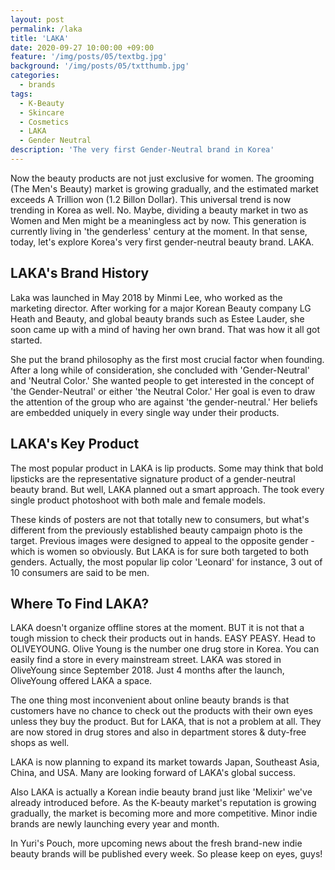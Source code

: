```yaml
---
layout: post
permalink: /laka
title: 'LAKA'
date: 2020-09-27 10:00:00 +09:00
feature: '/img/posts/05/textbg.jpg'
background: '/img/posts/05/txtthumb.jpg'
categories:
  - brands
tags:
  - K-Beauty
  - Skincare
  - Cosmetics
  - LAKA
  - Gender Neutral
description: 'The very first Gender-Neutral brand in Korea'
---
```



Now the beauty products are not just exclusive for women. The grooming (The Men's Beauty) market is growing gradually, and the estimated market exceeds A Trillion won (1.2 Billon Dollar). This universal trend is now trending in Korea as well. No. Maybe, dividing a beauty market in two as Women and Men might be a meaningless act by now. This generation is currently living in 'the genderless' century at the moment. In that sense, today, let's explore Korea's very first gender-neutral beauty brand. LAKA.

## LAKA's Brand History

Laka was launched in May 2018 by Minmi Lee, who worked as the marketing director. After working for a major Korean Beauty company  LG Heath and Beauty, and global beauty brands such as Estee Lauder, she soon came up with a mind of having her own brand. That was how it all got started.

She put the brand philosophy as the first most crucial factor when founding. After a long while of consideration, she concluded with 'Gender-Neutral' and 'Neutral Color.' She wanted people to get interested in the concept of 'the Gender-Neutral' or either 'the Neutral Color.' Her goal is even to draw the attention of the group who are against 'the gender-neutral.' Her beliefs are embedded uniquely in every single way under their products.


## LAKA's Key Product

The most popular product in LAKA is lip products.
Some may think that bold lipsticks are the representative signature product of a gender-neutral beauty brand. But well, LAKA planned out a smart approach. The took every single product photoshoot with both male and female models.

These kinds of posters are not that totally new to consumers, but what's different from the previously established beauty campaign photo is the target. Previous images were designed to appeal to the opposite gender - which is women so obviously. But LAKA is for sure both targeted to both genders. Actually, the most popular lip color 'Leonard' for instance, 3 out of 10 consumers are said to be men.


## Where To Find LAKA?

LAKA doesn't organize offline stores at the moment. BUT it is not that a tough mission to check their products out in hands. EASY PEASY. Head to OLIVEYOUNG.
Olive Young is the number one drug store in Korea. You can easily find a store in every mainstream street. LAKA was stored in OliveYoung since September 2018. Just 4 months after the launch, OliveYoung offered LAKA a space.

The one thing most inconvenient about online beauty brands is that customers have no chance to check out the products with their own eyes unless they buy the product. But for LAKA, that is not a problem at all. They are now stored in drug stores and also in department stores & duty-free shops as well.



LAKA is now planning to expand its market towards Japan, Southeast Asia, China, and USA. Many are looking forward of LAKA's global success.

Also LAKA is actually a Korean indie beauty brand just like 'Melixir' we've already introduced before. As the K-beauty market's reputation is growing gradually, the market is becoming more and more competitive. Minor indie brands are newly launching every year and month.

In Yuri's Pouch, more upcoming news about the fresh brand-new indie beauty brands will be published every week. So please keep on eyes, guys!
